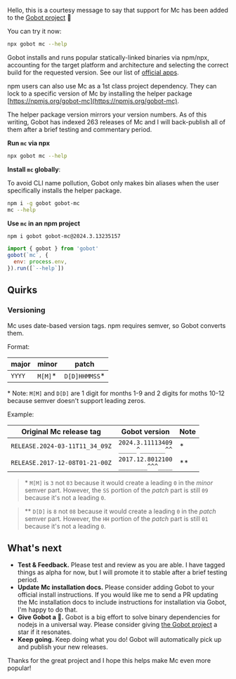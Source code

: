Hello, this is a courtesy message to say that support for Mc has been added to the [Gobot project](https://www.npmjs.com/package/gobot) 🎸

You can try it now:

```bash
npx gobot mc --help
```

Gobot installs and runs popular statically-linked binaries via npm/npx, accounting for the target platform and architecture and selecting the correct build for the requested version. See our list of [official apps](https://www.npmjs.com/package/gobot#official-gobot-apps).

npm users can also use Mc as a 1st class project dependency. They can lock to a specific version of Mc by installing the helper package [https://npmjs.org/gobot-mc](https://npmjs.org/gobot-mc).

The helper package version mirrors your version numbers. As of this writing, Gobot has indexed 263 releases of Mc and I will back-publish all of them after a brief testing and commentary period.

**Run `mc` via npx**

```bash
npx gobot mc --help
```

**Install `mc` globally**:

To avoid CLI name pollution, Gobot only makes bin aliases when the user specifically installs the helper package.

```bash
npm i -g gobot gobot-mc
mc --help
```

**Use `mc` in an npm project**

```bash
npm i gobot gobot-mc@2024.3.13235157
```

```js
import { gobot } from 'gobot'
gobot(`mc`, {
  env: process.env,
}).run([`--help`])
```

## Quirks

### Versioning

Mc uses date-based version tags. npm requires semver, so Gobot converts them.

Format:

| major  | minor    | patch          |
| ------ | -------- | -------------- |
| `YYYY` | `M[M]`\* | `D[D]HHMMSS`\* |

\* Note: `M[M]` and `D[D]` are 1 digit for months 1-9 and 2 digits for moths 10-12 because semver doesn't support leading zeros.

Example:

| Original Mc release tag  | Gobot version                           | Note |
| ------------------------------ | --------------------------------------- | ---- |
| `RELEASE.2024-03-11T11_34_09Z` | `2024.3.11113409`<br/>`_____^_______^^` | \*   |
| `RELEASE.2017-12-08T01-21-00Z` | `2017.12.8012100`<br/>`________^^^____` | \*\* |

> \* `M[M]` is `3` not `03` because it would create a leading `0` in the _minor_ semver part. However, the `SS` portion of the _patch_ part is still `09` because it's not a leading `0`.

> \*\* `D[D]` is `8` not `08` because it would create a leading `0` in the _patch_ semver part. However, the `HH` portion of the _patch_ part is still `01` because it's not a leading `0`.


## What's next

- **Test & Feedback.** Please test and review as you are able. I have tagged things as alpha for now, but I will promote it to stable after a brief testing period.
- **Update Mc installation docs.** Please consider adding Gobot to your official install instructions. If you would like me to send a PR updating the Mc installation docs to include instructions for installation via Gobot, I'm happy to do that.
- **Give Gobot a 💫.** Gobot is a big effort to solve binary dependencies for nodejs in a universal way. Please consider giving [the Gobot project](https://github.com/benallfree/gobot) a star if it resonates.
- **Keep going.** Keep doing what you do! Gobot will automatically pick up and publish your new releases.

Thanks for the great project and I hope this helps make Mc even more popular!
